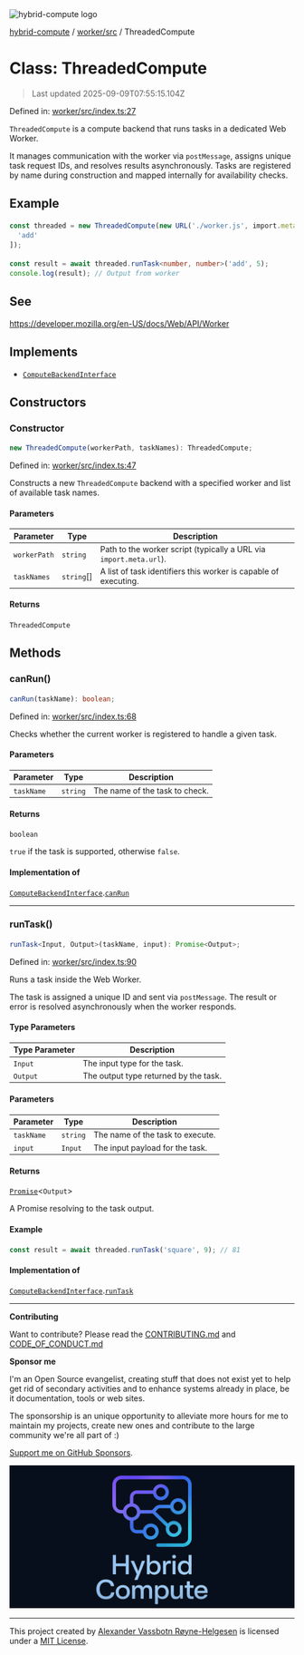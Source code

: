 <div><img alt="hybrid-compute logo" src="https://raw.githubusercontent.com/phun-ky/hybrid-compute/main/public/logo-hybrid-compute-horizontal-colored-package.svg?raw=true" style="max-height:32px;"/></div>

[hybrid-compute](../../../README.md) / [worker/src](../README.md) /
ThreadedCompute

# Class: ThreadedCompute

> Last updated 2025-09-09T07:55:15.104Z

Defined in:
[worker/src/index.ts:27](https://github.com/phun-ky/hybrid-compute/blob/main/packages/worker/src/index.ts#L27)

`ThreadedCompute` is a compute backend that runs tasks in a dedicated Web
Worker.

It manages communication with the worker via `postMessage`, assigns unique task
request IDs, and resolves results asynchronously. Tasks are registered by name
during construction and mapped internally for availability checks.

## Example

```ts
const threaded = new ThreadedCompute(new URL('./worker.js', import.meta.url), [
  'add'
]);

const result = await threaded.runTask<number, number>('add', 5);
console.log(result); // Output from worker
```

## See

https://developer.mozilla.org/en-US/docs/Web/API/Worker

## Implements

- [`ComputeBackendInterface`](../../../core/src/types/interfaces/ComputeBackendInterface.md)

## Constructors

### Constructor

```ts
new ThreadedCompute(workerPath, taskNames): ThreadedCompute;
```

Defined in:
[worker/src/index.ts:47](https://github.com/phun-ky/hybrid-compute/blob/main/packages/worker/src/index.ts#L47)

Constructs a new `ThreadedCompute` backend with a specified worker and list of
available task names.

#### Parameters

| Parameter    | Type        | Description                                                        |
| ------------ | ----------- | ------------------------------------------------------------------ |
| `workerPath` | `string`    | Path to the worker script (typically a URL via `import.meta.url`). |
| `taskNames`  | `string`\[] | A list of task identifiers this worker is capable of executing.    |

#### Returns

`ThreadedCompute`

## Methods

### canRun()

```ts
canRun(taskName): boolean;
```

Defined in:
[worker/src/index.ts:68](https://github.com/phun-ky/hybrid-compute/blob/main/packages/worker/src/index.ts#L68)

Checks whether the current worker is registered to handle a given task.

#### Parameters

| Parameter  | Type     | Description                    |
| ---------- | -------- | ------------------------------ |
| `taskName` | `string` | The name of the task to check. |

#### Returns

`boolean`

`true` if the task is supported, otherwise `false`.

#### Implementation of

[`ComputeBackendInterface`](../../../core/src/types/interfaces/ComputeBackendInterface.md).[`canRun`](../../../core/src/types/interfaces/ComputeBackendInterface.md#canrun)

---

### runTask()

```ts
runTask<Input, Output>(taskName, input): Promise<Output>;
```

Defined in:
[worker/src/index.ts:90](https://github.com/phun-ky/hybrid-compute/blob/main/packages/worker/src/index.ts#L90)

Runs a task inside the Web Worker.

The task is assigned a unique ID and sent via `postMessage`. The result or error
is resolved asynchronously when the worker responds.

#### Type Parameters

| Type Parameter | Description                           |
| -------------- | ------------------------------------- |
| `Input`        | The input type for the task.          |
| `Output`       | The output type returned by the task. |

#### Parameters

| Parameter  | Type     | Description                      |
| ---------- | -------- | -------------------------------- |
| `taskName` | `string` | The name of the task to execute. |
| `input`    | `Input`  | The input payload for the task.  |

#### Returns

[`Promise`](https://developer.mozilla.org/docs/Web/JavaScript/Reference/Global_Objects/Promise)<`Output`>

A Promise resolving to the task output.

#### Example

```ts
const result = await threaded.runTask('square', 9); // 81
```

#### Implementation of

[`ComputeBackendInterface`](../../../core/src/types/interfaces/ComputeBackendInterface.md).[`runTask`](../../../core/src/types/interfaces/ComputeBackendInterface.md#runtask)

---

**Contributing**

Want to contribute? Please read the
[CONTRIBUTING.md](https://github.com/phun-ky/hybrid-compute/blob/main/CONTRIBUTING.md)
and
[CODE_OF_CONDUCT.md](https://github.com/phun-ky/hybrid-compute/blob/main/CODE_OF_CONDUCT.md)

**Sponsor me**

I'm an Open Source evangelist, creating stuff that does not exist yet to help
get rid of secondary activities and to enhance systems already in place, be it
documentation, tools or web sites.

The sponsorship is an unique opportunity to alleviate more hours for me to
maintain my projects, create new ones and contribute to the large community
we're all part of :)

[Support me on GitHub Sponsors](https://github.com/sponsors/phun-ky).

![@hybrid-compute banner with logo and text](https://github.com/phun-ky/hybrid-compute/blob/main/public/logo-banner.png?raw=true)

---

This project created by [Alexander Vassbotn Røyne-Helgesen](http://phun-ky.net)
is licensed under a [MIT License](https://choosealicense.com/licenses/mit/).

